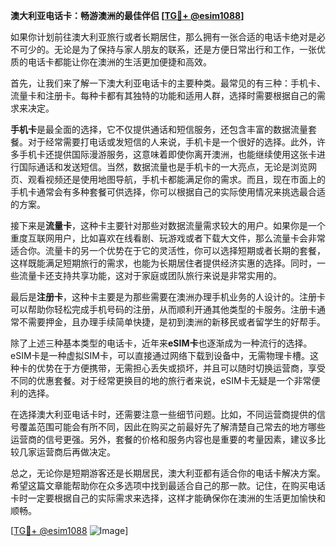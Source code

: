 **澳大利亚电话卡：畅游澳洲的最佳伴侣 [[TG💪+ @esim1088](https://t.me/s/esim1088)]**

如果你计划前往澳大利亚旅行或者长期居住，那么拥有一张合适的电话卡绝对是必不可少的。无论是为了保持与家人朋友的联系，还是方便日常出行和工作，一张优质的电话卡都能让你在澳洲的生活更加便捷和高效。

首先，让我们来了解一下澳大利亚电话卡的主要种类。最常见的有三种：手机卡、流量卡和注册卡。每种卡都有其独特的功能和适用人群，选择时需要根据自己的需求来决定。

**手机卡**是最全面的选择，它不仅提供通话和短信服务，还包含丰富的数据流量套餐。对于经常需要打电话或发短信的人来说，手机卡是一个很好的选择。此外，许多手机卡还提供国际漫游服务，这意味着即使你离开澳洲，也能继续使用这张卡进行国际通话和发送短信。当然，数据流量也是手机卡的一大亮点，无论是浏览网页、观看视频还是使用地图导航，手机卡都能满足你的需求。而且，现在市面上的手机卡通常会有多种套餐可供选择，你可以根据自己的实际使用情况来挑选最合适的方案。

接下来是**流量卡**，这种卡主要针对那些对数据流量需求较大的用户。如果你是一个重度互联网用户，比如喜欢在线看剧、玩游戏或者下载大文件，那么流量卡会非常适合你。流量卡的另一个优势在于它的灵活性，你可以选择短期或者长期的套餐，这样既能满足短期旅行的需求，也能为长期居住者提供经济实惠的选择。同时，一些流量卡还支持共享功能，这对于家庭或团队旅行来说是非常实用的。

最后是**注册卡**，这种卡主要是为那些需要在澳洲办理手机业务的人设计的。注册卡可以帮助你轻松完成手机号码的注册，从而顺利开通其他类型的卡服务。注册卡通常不需要押金，且办理手续简单快捷，是初到澳洲的新移民或者留学生的好帮手。

除了上述三种基本类型的电话卡，近年来**eSIM卡**也逐渐成为一种流行的选择。eSIM卡是一种虚拟SIM卡，可以直接通过网络下载到设备中，无需物理卡槽。这种卡的优势在于方便携带，无需担心丢失或损坏，并且可以随时切换运营商，享受不同的优惠套餐。对于经常更换目的地的旅行者来说，eSIM卡无疑是一个非常便利的选择。

在选择澳大利亚电话卡时，还需要注意一些细节问题。比如，不同运营商提供的信号覆盖范围可能会有所不同，因此在购买之前最好先了解清楚自己常去的地方哪些运营商的信号更强。另外，套餐的价格和服务内容也是重要的考量因素，建议多比较几家运营商后再做决定。

总之，无论你是短期游客还是长期居民，澳大利亚都有适合你的电话卡解决方案。希望这篇文章能帮助你在众多选项中找到最适合自己的那一款。记住，在购买电话卡时一定要根据自己的实际需求来选择，这样才能确保你在澳洲的生活更加愉快和顺畅。

[[TG💪+ @esim1088](https://t.me/s/esim1088) ![Image](https://i.postimg.cc/4NQfJmqS/Snipaste-2025-05-13-00-14-12.png)]